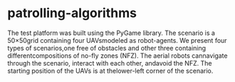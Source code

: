 # patrolling-algorithms



The  test  platform  was  built  using  the  PyGame  library.  The  scenario  is  a 50×50grid  containing  four  UAVsmodeled as robot-agents. We present four types of scenarios,one  free  of  obstacles  and  other  three  containing  differentcompositions  of  no-fly  zones  (NFZ).  The  aerial  robots  cannavigate through the scenario, interact with each other, andavoid  the  NFZ.  The  starting  position  of  the  UAVs  is  at  thelower-left corner of the scenario.  

